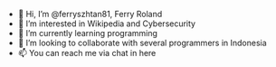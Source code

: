 - 👋 Hi, I’m @ferryszhtan81, Ferry Roland
- 👀 I’m interested in Wikipedia and Cybersecurity
- 🌱 I’m currently learning programming
- 💞️ I’m looking to collaborate with several programmers in Indonesia
- 📫 You can reach me via chat in here

<!---
ferryszhtan81/ferryszhtan81 is a ✨ special ✨ repository because its `README.md` (this file) appears on your GitHub profile.
You can click the Preview link to take a look at your changes.
--->
